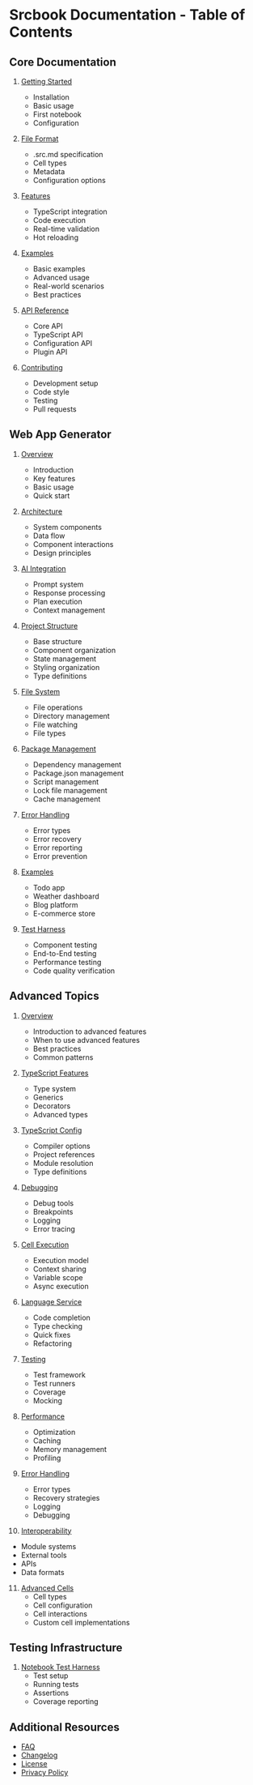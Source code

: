 <!-- srcbook:{"language":"typescript"} -->

# Srcbook Documentation - Table of Contents

## Core Documentation

1. [Getting Started](./getting-started.src.md)
   - Installation
   - Basic usage
   - First notebook
   - Configuration

2. [File Format](./file-format.src.md)
   - .src.md specification
   - Cell types
   - Metadata
   - Configuration options

3. [Features](./features.src.md)
   - TypeScript integration
   - Code execution
   - Real-time validation
   - Hot reloading

4. [Examples](./examples.src.md)
   - Basic examples
   - Advanced usage
   - Real-world scenarios
   - Best practices

5. [API Reference](./api-reference.src.md)
   - Core API
   - TypeScript API
   - Configuration API
   - Plugin API

6. [Contributing](./contributing.src.md)
   - Development setup
   - Code style
   - Testing
   - Pull requests

## Web App Generator

1. [Overview](./web-app-generator/index.src.md)
   - Introduction
   - Key features
   - Basic usage
   - Quick start

2. [Architecture](./web-app-generator/architecture.src.md)
   - System components
   - Data flow
   - Component interactions
   - Design principles

3. [AI Integration](./web-app-generator/ai-integration.src.md)
   - Prompt system
   - Response processing
   - Plan execution
   - Context management

4. [Project Structure](./web-app-generator/project-structure.src.md)
   - Base structure
   - Component organization
   - State management
   - Styling organization
   - Type definitions

5. [File System](./web-app-generator/file-system.src.md)
   - File operations
   - Directory management
   - File watching
   - File types

6. [Package Management](./web-app-generator/package-management.src.md)
   - Dependency management
   - Package.json management
   - Script management
   - Lock file management
   - Cache management

7. [Error Handling](./web-app-generator/error-handling.src.md)
   - Error types
   - Error recovery
   - Error reporting
   - Error prevention

8. [Examples](./web-app-generator/examples.src.md)
   - Todo app
   - Weather dashboard
   - Blog platform
   - E-commerce store

9. [Test Harness](./web-app-generator/web-app-test-harness.src.md)
   - Component testing
   - End-to-End testing
   - Performance testing
   - Code quality verification

## Advanced Topics

1. [Overview](./advanced/index.src.md)
   - Introduction to advanced features
   - When to use advanced features
   - Best practices
   - Common patterns

2. [TypeScript Features](./advanced/typescript-features.src.md)
   - Type system
   - Generics
   - Decorators
   - Advanced types

3. [TypeScript Config](./advanced/typescript-config.src.md)
   - Compiler options
   - Project references
   - Module resolution
   - Type definitions

4. [Debugging](./advanced/debugging.src.md)
   - Debug tools
   - Breakpoints
   - Logging
   - Error tracing

5. [Cell Execution](./advanced/cell-execution.src.md)
   - Execution model
   - Context sharing
   - Variable scope
   - Async execution

6. [Language Service](./advanced/language-service.src.md)
   - Code completion
   - Type checking
   - Quick fixes
   - Refactoring

7. [Testing](./advanced/testing.src.md)
   - Test framework
   - Test runners
   - Coverage
   - Mocking

8. [Performance](./advanced/performance.src.md)
   - Optimization
   - Caching
   - Memory management
   - Profiling

9. [Error Handling](./advanced/error-handling.src.md)
   - Error types
   - Recovery strategies
   - Logging
   - Debugging

10. [Interoperability](./advanced/interoperability.src.md)
   - Module systems
   - External tools
   - APIs
   - Data formats

11. [Advanced Cells](./advanced/advanced-cells.src.md)
    - Cell types
    - Cell configuration
    - Cell interactions
    - Custom cell implementations

## Testing Infrastructure

1. [Notebook Test Harness](./testing/notebook-test-harness.src.md)
   - Test setup
   - Running tests
   - Assertions
   - Coverage reporting

## Additional Resources

- [FAQ](../FAQ.md)
- [Changelog](../CHANGELOG.md)
- [License](../LICENSE)
- [Privacy Policy](../PRIVACY-POLICY.md)

